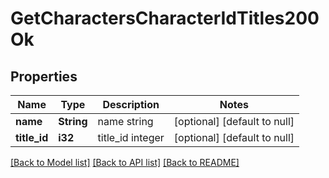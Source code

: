 # GetCharactersCharacterIdTitles200Ok

## Properties
Name | Type | Description | Notes
------------ | ------------- | ------------- | -------------
**name** | **String** | name string | [optional] [default to null]
**title_id** | **i32** | title_id integer | [optional] [default to null]

[[Back to Model list]](../README.md#documentation-for-models) [[Back to API list]](../README.md#documentation-for-api-endpoints) [[Back to README]](../README.md)


